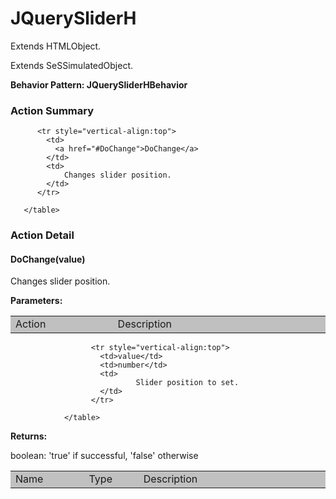 

# JQuerySliderH

Extends HTMLObject.

Extends SeSSimulatedObject.






**Behavior Pattern: JQuerySliderHBehavior**


<!-- ============================== property summary ========================== -->

	
<!-- ============================== action summary ========================== -->
	
	
	
### Action Summary

<table styleclass="Default" style="cell-padding:2px; border-width:0px; border-spacing:0px; border-collapse:collapse; cell-border-width:1px; border-color:#c0c0c0; border-style:solid;">
		  <tr style="vertical-align:top">
			<td  style="width:200px; background-color:#c0c0c0;">
			  Action
			</td>
			<td style="width:450px; background-color:#c0c0c0;">
			  Description
			</td>
		  </tr>
		 
		  <tr style="vertical-align:top">
			<td>
			  <a href="#DoChange">DoChange</a>
			</td>
			<td>
				Changes slider position.
			</td>
		  </tr>
		
	   </table>
	
	

<!-- ============================== property detail ========================== -->
	
	
<!-- ============================== action detail ========================== -->
	
### Action Detail
		
<a name="DoChange"></a>    
#### DoChange(value)

Changes slider position.

			
**Parameters:**

<table styleclass="Default" style="cell-padding:2px; border-width:0px; border-spacing:0px; border-collapse:collapse; cell-border-width:1px; border-color:#c0c0c0; border-style:solid;">
  <tr style="vertical-align:top">
	<td style="width:150px; background-color:#c0c0c0;">
	  Name
	</td>
	<td style="width:100px; background-color:#c0c0c0;">
	  Type
	</td>
	<td style="width:450px; background-color:#c0c0c0;">
	  Description
	</td>
  </tr>
				  
					  <tr style="vertical-align:top">
						<td>value</td>
						<td>number</td>
						<td>
								Slider position to set.
						</td>
					  </tr>
				  
				</table>
			
			
**Returns:**
				
boolean: 'true' if successful, 'false' otherwise
				
			
			
		
		


